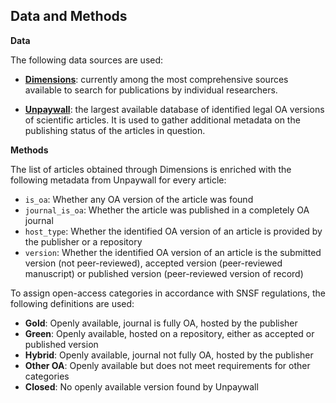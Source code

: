 ## Data and Methods

__Data__

The following data sources are used:

*	[__Dimensions__](https://app.dimensions.ai): currently among the most comprehensive sources available to search for publications by individual researchers.

*	[__Unpaywall__](https://unpaywall.org): the largest available database of identified legal OA versions of scientific articles. It is used to gather additional metadata on the publishing status of the articles in question.


__Methods__

The list of articles obtained through Dimensions is enriched with the following metadata from Unpaywall for every article: 

* `is_oa`: Whether any OA version of the article was found
* `journal_is_oa`: Whether the article was published in a completely OA journal
* `host_type`: Whether the identified OA version of an article is provided by the publisher or a repository
* `version`: Whether the identified OA version of an article is the submitted version (not peer-reviewed), accepted version (peer-reviewed manuscript) or published version (peer-reviewed version of record)

To assign open-access categories in accordance with SNSF regulations, the following definitions are used:

* __Gold__: Openly available, journal is fully OA, hosted by the publisher
* __Green__: Openly available, hosted on a repository, either as accepted or published version
* __Hybrid__: Openly available, journal not fully OA, hosted by the publisher
* __Other OA__: Openly available but does not meet requirements for other categories
* __Closed__: No openly available version found by Unpaywall
